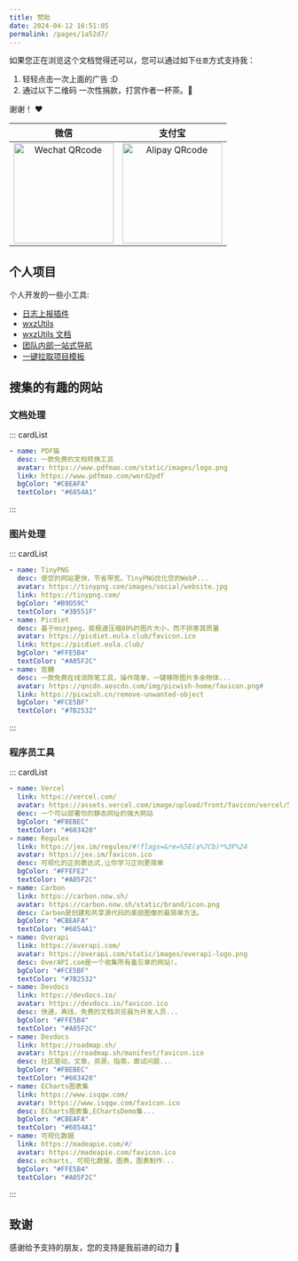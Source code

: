 ```yaml
---
title: 赞助
date: 2024-04-12 16:51:05
permalink: /pages/1a52d7/
---
```


如果您正在浏览这个文档觉得还可以，您可以通过如下`任意`方式支持我：

1. 轻轻点击一次上面的广告 :D
2. 通过以下二维码 一次性捐款，打赏作者一杯茶。:tea:

谢谢！ :heart:

| 微信                                                                                                                                | 支付宝                                                                                                                               |
| ----------------------------------------------------------------------------------------------------------------------------------- | ------------------------------------------------------------------------------------------------------------------------------------ |
| <div style="text-align: center;"><img src="https://qiniu.wangxiaoze.wang/hexo-blog/wx_pay.png" alt="Wechat QRcode" width=180></div> | <div style="text-align: center;"><img src="https://qiniu.wangxiaoze.wang/hexo-blog/zfb_pay.png" alt="Alipay QRcode" width=180></div> |

## 个人项目

个人开发的一些小工具:

- [日志上报插件](https://www.npmjs.com/package/log-reporting)
- [wxzUtils](https://www.npmjs.com/package/wxz-utils)
- [wxzUtils 文档](https://utilstools-docs.wangxiaoze.wang/)
- [团队内部一站式导航](https://team-document.wangxiaoze.wang/)
- [一键拉取项目模板](https://www.npmjs.com/package/temp-pro)

## 搜集的有趣的网站

### 文档处理

::: cardList

```yaml
- name: PDF猫
  desc: 一款免费的文档转换工具
  avatar: https://www.pdfmao.com/static/images/logo.png
  link: https://www.pdfmao.com/word2pdf
  bgColor: "#CBEAFA"
  textColor: "#6854A1"
```

:::

### 图片处理

::: cardList

```yaml
- name: TinyPNG
  desc: 使您的网站更快，节省带宽。TinyPNG优化您的WebP...
  avatar: https://tinypng.com/images/social/website.jpg
  link: https://tinypng.com/
  bgColor: "#B9D59C"
  textColor: "#3B551F"
- name: Picdiet
  desc: 基于mozjpeg，能极速压缩80%的图片大小，而不损害其质量
  avatar: https://picdiet.eula.club/favicon.ico
  link: https://picdiet.eula.club/
  bgColor: "#FFE5B4"
  textColor: "#A05F2C"
- name: 佐糖
  desc: 一款免费在线消除笔工具，操作简单，一键移除图片多余物体...
  avatar: https://qncdn.aoscdn.com/img/picwish-home/favicon.png#
  link: https://picwish.cn/remove-unwanted-object
  bgColor: "#FCE5BF"
  textColor: "#7B2532"
```

:::

### 程序员工具

::: cardList

```yaml
- name: Vercel
  link: https://vercel.com/
  avatar: https://assets.vercel.com/image/upload/front/favicon/vercel/57x57.png
  desc: 一个可以部署你的静态网址的强大网站
  bgColor: "#FBEBEC"
  textColor: "#603420"
- name: Regulex
  link: https://jex.im/regulex/#!flags=&re=%5E(a%7Cb)*%3F%24
  avatar: https://jex.im/favicon.ico
  desc: 可视化的正则表达式,让你学习正则更简单
  bgColor: "#FFEFE2"
  textColor: "#A05F2C"
- name: Carbon
  link: https://carbon.now.sh/
  avatar: https://carbon.now.sh/static/brand/icon.png
  desc: Carbon是创建和共享源代码的美丽图像的最简单方法。
  bgColor: "#CBEAFA"
  textColor: "#6854A1"
- name: Overapi
  link: https://overapi.com/
  avatar: https://overapi.com/static/images/overapi-logo.png
  desc: OverAPI.com是一个收集所有备忘单的网站!。
  bgColor: "#FCE5BF"
  textColor: "#7B2532"
- name: Devdocs
  link: https://devdocs.io/
  avatar: https://devdocs.io/favicon.ico
  desc: 快速，离线，免费的文档浏览器为开发人员...
  bgColor: "#FFE5B4"
  textColor: "#A05F2C"
- name: Devdocs
  link: https://roadmap.sh/
  avatar: https://roadmap.sh/manifest/favicon.ico
  desc: 社区驱动，文章，资源，指南，面试问题...
  bgColor: "#FBEBEC"
  textColor: "#603420"
- name: ECharts图表集
  link: https://www.isqqw.com/
  avatar: https://www.isqqw.com/favicon.ico
  desc: ECharts图表集,EChartsDemo集...
  bgColor: "#CBEAFA"
  textColor: "#6854A1"
- name: 可视化数据
  link: https://madeapie.com/#/
  avatar: https://madeapie.com/favicon.ico
  desc: echarts, 可视化数据，图表，图表制作...
  bgColor: "#FFE5B4"
  textColor: "#A05F2C"
```

:::

## 致谢

感谢给予支持的朋友，您的支持是我前进的动力 🎉
